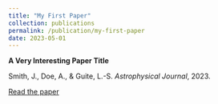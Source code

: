 ```yaml
---
title: "My First Paper"
collection: publications
permalink: /publication/my-first-paper
date: 2023-05-01
---
```


**A Very Interesting Paper Title**

Smith, J., Doe, A., & Guite, L.-S. *Astrophysical Journal*, 2023.  

[Read the paper](https://doi.org/xxxx)

